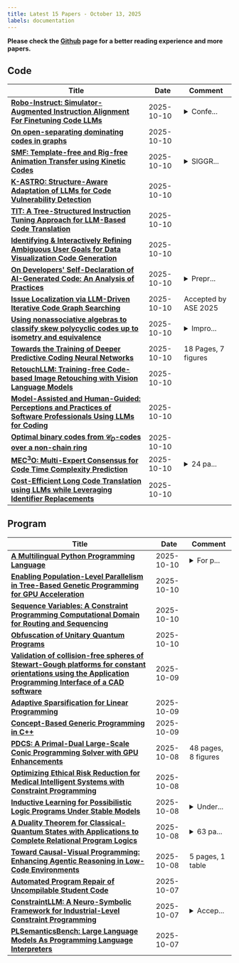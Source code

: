```yaml
---
title: Latest 15 Papers - October 13, 2025
labels: documentation
---
```

**Please check the [Github](https://github.com/zezhishao/MTS_Daily_ArXiv) page for a better reading experience and more papers.**

## Code
| **Title** | **Date** | **Comment** |
| --- | --- | --- |
| **[Robo-Instruct: Simulator-Augmented Instruction Alignment For Finetuning Code LLMs](http://arxiv.org/abs/2405.20179v5)** | 2025-10-10 | <details><summary>Confe...</summary><p>Conference on Language Modeling (COLM) 2025, Project site: https://amrl.cs.utexas.edu/robo-instruct/</p></details> |
| **[On open-separating dominating codes in graphs](http://arxiv.org/abs/2402.03015v3)** | 2025-10-10 |  |
| **[SMF: Template-free and Rig-free Animation Transfer using Kinetic Codes](http://arxiv.org/abs/2504.04831v2)** | 2025-10-10 | <details><summary>SIGGR...</summary><p>SIGGRAPH Asia 2025 [ACM Transactions on Graphics] | Project website: https://motionfields.github.io/</p></details> |
| **[K-ASTRO: Structure-Aware Adaptation of LLMs for Code Vulnerability Detection](http://arxiv.org/abs/2208.08067v2)** | 2025-10-10 |  |
| **[TIT: A Tree-Structured Instruction Tuning Approach for LLM-Based Code Translation](http://arxiv.org/abs/2510.09400v1)** | 2025-10-10 |  |
| **[Identifying & Interactively Refining Ambiguous User Goals for Data Visualization Code Generation](http://arxiv.org/abs/2510.09390v1)** | 2025-10-10 |  |
| **[On Developers' Self-Declaration of AI-Generated Code: An Analysis of Practices](http://arxiv.org/abs/2504.16485v3)** | 2025-10-10 | <details><summary>Prepr...</summary><p>Preprint accepted for publication in ACM Transactions on Software Engineering and Methodology (TOSEM), 2025</p></details> |
| **[Issue Localization via LLM-Driven Iterative Code Graph Searching](http://arxiv.org/abs/2503.22424v3)** | 2025-10-10 | Accepted by ASE 2025 |
| **[Using nonassociative algebras to classify skew polycyclic codes up to isometry and equivalence](http://arxiv.org/abs/2508.10139v2)** | 2025-10-10 | <details><summary>Impro...</summary><p>Improved second version, some results added in the last sections</p></details> |
| **[Towards the Training of Deeper Predictive Coding Neural Networks](http://arxiv.org/abs/2506.23800v3)** | 2025-10-10 | 18 Pages, 7 figures |
| **[RetouchLLM: Training-free Code-based Image Retouching with Vision Language Models](http://arxiv.org/abs/2510.08054v2)** | 2025-10-10 |  |
| **[Model-Assisted and Human-Guided: Perceptions and Practices of Software Professionals Using LLMs for Coding](http://arxiv.org/abs/2510.09058v1)** | 2025-10-10 |  |
| **[Optimal binary codes from $\mathcal{C}_{D}$-codes over a non-chain ring](http://arxiv.org/abs/2510.09057v1)** | 2025-10-10 |  |
| **[MEC$^3$O: Multi-Expert Consensus for Code Time Complexity Prediction](http://arxiv.org/abs/2510.09049v1)** | 2025-10-10 | <details><summary>24 pa...</summary><p>24 pages, 11 figures, 10 tables</p></details> |
| **[Cost-Efficient Long Code Translation using LLMs while Leveraging Identifier Replacements](http://arxiv.org/abs/2510.09045v1)** | 2025-10-10 |  |

## Program
| **Title** | **Date** | **Comment** |
| --- | --- | --- |
| **[A Multilingual Python Programming Language](http://arxiv.org/abs/2510.09591v1)** | 2025-10-10 | <details><summary>For p...</summary><p>For project homepage, see https://universalpython.github.io/</p></details> |
| **[Enabling Population-Level Parallelism in Tree-Based Genetic Programming for GPU Acceleration](http://arxiv.org/abs/2501.17168v5)** | 2025-10-10 |  |
| **[Sequence Variables: A Constraint Programming Computational Domain for Routing and Sequencing](http://arxiv.org/abs/2510.09373v1)** | 2025-10-10 |  |
| **[Obfuscation of Unitary Quantum Programs](http://arxiv.org/abs/2507.11970v2)** | 2025-10-10 |  |
| **[Validation of collision-free spheres of Stewart-Gough platforms for constant orientations using the Application Programming Interface of a CAD software](http://arxiv.org/abs/2510.08408v1)** | 2025-10-09 |  |
| **[Adaptive Sparsification for Linear Programming](http://arxiv.org/abs/2510.08348v1)** | 2025-10-09 |  |
| **[Concept-Based Generic Programming in C++](http://arxiv.org/abs/2510.08969v1)** | 2025-10-09 |  |
| **[PDCS: A Primal-Dual Large-Scale Conic Programming Solver with GPU Enhancements](http://arxiv.org/abs/2505.00311v2)** | 2025-10-08 | 48 pages, 8 figures |
| **[Optimizing Ethical Risk Reduction for Medical Intelligent Systems with Constraint Programming](http://arxiv.org/abs/2510.07491v1)** | 2025-10-08 |  |
| **[Inductive Learning for Possibilistic Logic Programs Under Stable Models](http://arxiv.org/abs/2510.07069v1)** | 2025-10-08 | <details><summary>Under...</summary><p>Under consideration in Theory and Practice of Logic Programming (TPLP)</p></details> |
| **[A Duality Theorem for Classical-Quantum States with Applications to Complete Relational Program Logics](http://arxiv.org/abs/2510.07051v1)** | 2025-10-08 | <details><summary>63 pa...</summary><p>63 pages, 11 figures, 4 tables</p></details> |
| **[Toward Causal-Visual Programming: Enhancing Agentic Reasoning in Low-Code Environments](http://arxiv.org/abs/2509.25282v2)** | 2025-10-08 | 5 pages, 1 table |
| **[Automated Program Repair of Uncompilable Student Code](http://arxiv.org/abs/2510.06187v1)** | 2025-10-07 |  |
| **[ConstraintLLM: A Neuro-Symbolic Framework for Industrial-Level Constraint Programming](http://arxiv.org/abs/2510.05774v1)** | 2025-10-07 | <details><summary>Accep...</summary><p>Accepted to the 2025 Conference on Empirical Methods in Natural Language Processing (EMNLP 2025), Main Conference</p></details> |
| **[PLSemanticsBench: Large Language Models As Programming Language Interpreters](http://arxiv.org/abs/2510.03415v2)** | 2025-10-07 |  |


